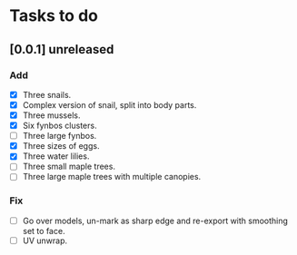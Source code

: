 # Tasks to do

## [0.0.1] **unreleased**

### Add

- [x] Three snails.
- [x] Complex version of snail, split into body parts.
- [x] Three mussels.
- [x] Six fynbos clusters.
- [ ] Three large fynbos.
- [x] Three sizes of eggs.
- [x] Three water lilies.
- [ ] Three small maple trees.
- [ ] Three large maple trees with multiple canopies.

### Fix

- [ ] Go over models, un-mark as sharp edge and re-export with smoothing set to face.
- [ ] UV unwrap.
